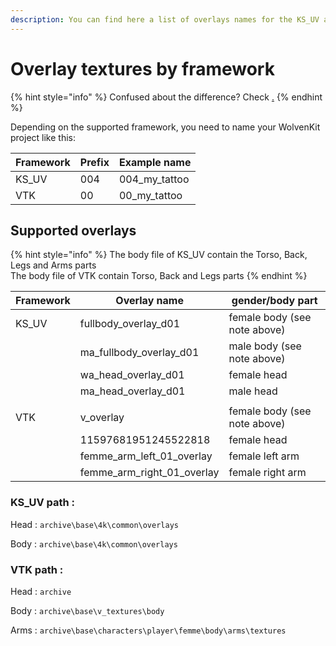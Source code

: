 ```yaml
---
description: You can find here a list of overlays names for the KS_UV and VTK frameworks.
---
```


# Overlay textures by framework

{% hint style="info" %}
Confused about the difference? Check [.](./ "mention")
{% endhint %}

Depending on the supported framework, you need to name your WolvenKit project like this:

| Framework | Prefix | Example name    |
| --------- | ------ | --------------- |
| KS\_UV    | 004    | 004\_my\_tattoo |
| VTK       | 00     | 00\_my\_tattoo  |

## **Supported overlays**&#x20;

{% hint style="info" %}
The body file of KS\_UV contain the Torso, Back, Legs and Arms parts\
The body file of VTK contain Torso, Back and Legs parts
{% endhint %}

| Framework | Overlay name                   | gender/body part              |
| --------- | ------------------------------ | ----------------------------- |
| KS\_UV    | fullbody\_overlay\_d01         | female  body (see note above) |
|           | ma\_fullbody\_overlay\_d01     | male  body (see note above)   |
|           | wa\_head\_overlay\_d01         | female head                   |
|           | ma\_head\_overlay\_d01         | male head                     |
|           |                                |                               |
| VTK       | v\_overlay                     | female body (see note above)  |
|           | 11597681951245522818           | female head                   |
|           | femme\_arm\_left\_01\_overlay  | female left arm               |
|           | femme\_arm\_right\_01\_overlay | female right arm              |

### KS\_UV path :&#x20;

Head : `archive\base\4k\common\overlays`

Body : `archive\base\4k\common\overlays`



### VTK path :&#x20;

Head : `archive`&#x20;

Body :  `archive\base\v_textures\body`

Arms : `archive\base\characters\player\femme\body\arms\textures`

